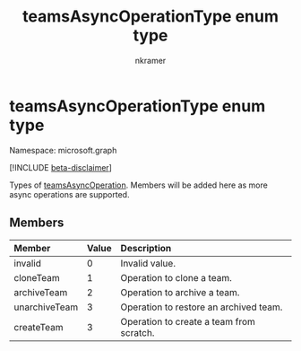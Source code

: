 ﻿---
title: "teamsAsyncOperationType enum type"
description: "Types of teamsAsyncOperation. Members will be added here as more async operations are supported."
author: "nkramer"
localization_priority: Normal
ms.prod: "microsoft-teams"
doc_type: enumPageType
---

# teamsAsyncOperationType enum type

Namespace: microsoft.graph

[!INCLUDE [beta-disclaimer](../../includes/beta-disclaimer.md)]

Types of [teamsAsyncOperation](teamsasyncoperation.md). Members will be added here as more async operations are supported.

## Members

| Member        | Value | Description                              |
| :------------ | :---- | :--------------------------------------- |
| invalid       | 0     | Invalid value.                           |
| cloneTeam     | 1     | Operation to clone a team.               |
| archiveTeam   | 2     | Operation to archive a team.             |
| unarchiveTeam | 3     | Operation to restore an archived team.   |
| createTeam    | 3     | Operation to create a team from scratch. |
